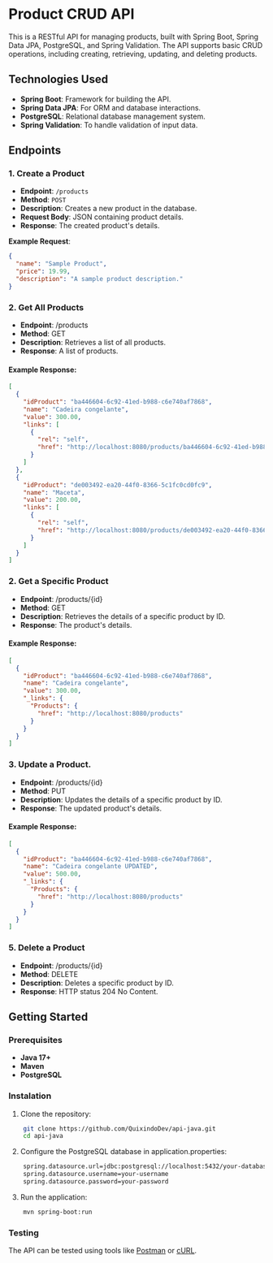 # Product CRUD API

This is a RESTful API for managing products, built with Spring Boot, Spring Data JPA, PostgreSQL, and Spring Validation. The API supports basic CRUD operations, including creating, retrieving, updating, and deleting products.

## Technologies Used

- **Spring Boot**: Framework for building the API.
- **Spring Data JPA**: For ORM and database interactions.
- **PostgreSQL**: Relational database management system.
- **Spring Validation**: To handle validation of input data.

## Endpoints

### 1. Create a Product

- **Endpoint**: `/products`
- **Method**: `POST`
- **Description**: Creates a new product in the database.
- **Request Body**: JSON containing product details.
- **Response**: The created product's details.

**Example Request**:
```json
{
  "name": "Sample Product",
  "price": 19.99,
  "description": "A sample product description."
}
```

### 2. Get All Products

- **Endpoint**: /products
- **Method**: GET
- **Description**: Retrieves a list of all products.
- **Response**: A list of products.

#### Example Response:
```json
[
  {
    "idProduct": "ba446604-6c92-41ed-b988-c6e740af7868",
    "name": "Cadeira congelante",
    "value": 300.00,
    "links": [
      {
        "rel": "self",
        "href": "http://localhost:8080/products/ba446604-6c92-41ed-b988-c6e740af7868"
      }
    ]
  },
  {
    "idProduct": "de003492-ea20-44f0-8366-5c1fc0cd0fc9",
    "name": "Maceta",
    "value": 200.00,
    "links": [
      {
        "rel": "self",
        "href": "http://localhost:8080/products/de003492-ea20-44f0-8366-5c1fc0cd0fc9"
      }
    ]
  }
]
```
### 2. Get a Specific Product

- **Endpoint**: /products/{id}
- **Method**: GET
- **Description**: Retrieves the details of a specific product by ID.
- **Response**: The product's details.

#### Example Response:
```json
[
  {
    "idProduct": "ba446604-6c92-41ed-b988-c6e740af7868",
    "name": "Cadeira congelante",
    "value": 300.00,
    "_links": {
      "Products": {
        "href": "http://localhost:8080/products"
      }
    }
  }
]
```
### 3. Update a Product.

- **Endpoint**: /products/{id}
- **Method**: PUT
- **Description**: Updates the details of a specific product by ID.
- **Response**: The updated product's details.

#### Example Response:
```json
[
  {
    "idProduct": "ba446604-6c92-41ed-b988-c6e740af7868",
    "name": "Cadeira congelante UPDATED",
    "value": 500.00,
    "_links": {
      "Products": {
        "href": "http://localhost:8080/products"
      }
    }
  }
]
```

### 5. Delete a Product

- **Endpoint**: /products/{id}
- **Method**: DELETE
- **Description**: Deletes a specific product by ID.
- **Response**: HTTP status 204 No Content.

## Getting Started
### Prerequisites

- **Java 17+**
- **Maven**
- **PostgreSQL**

### Instalation
1. Clone the repository:
```bash
    git clone https://github.com/QuixindoDev/api-java.git
    cd api-java
```
2. Configure the PostgreSQL database in application.properties:

```bash
    spring.datasource.url=jdbc:postgresql://localhost:5432/your-database
    spring.datasource.username=your-username
    spring.datasource.password=your-password
```
3. Run the application:
```bash
    mvn spring-boot:run
```
### Testing

The API can be tested using tools like [Postman](https://www.postman.com/) or [cURL](https://curl.se/).


